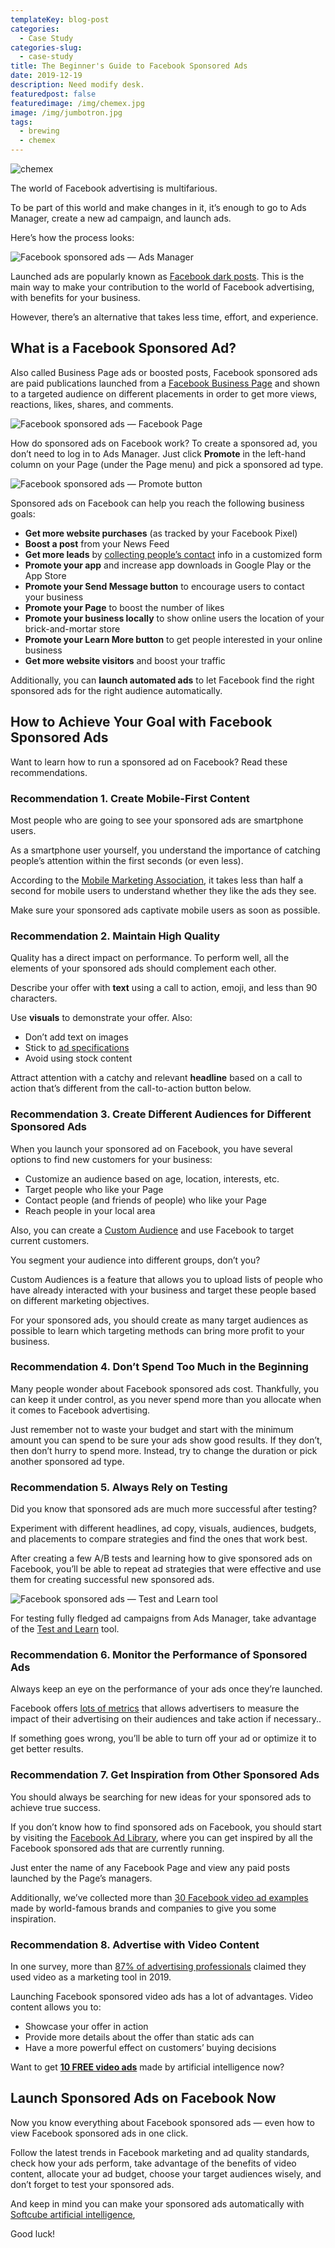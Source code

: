 ```yaml
---
templateKey: blog-post
categories:
  - Case Study
categories-slug:
  - case-study
title: The Beginner's Guide to Facebook Sponsored Ads
date: 2019-12-19
description: Need modify desk.
featuredpost: false
featuredimage: /img/chemex.jpg
image: /img/jumbotron.jpg
tags:
  - brewing
  - chemex
---
```

![chemex](/img/chemex.jpg)

The world of Facebook advertising is multifarious. 

To be part of this world and make changes in it, it’s enough to go to Ads Manager, create a new ad campaign, and launch ads.

Here’s how the process looks:

![Facebook sponsored ads — Ads Manager](/img/facebook-sponsored-ads-ads-manager.jpg)

Launched ads are popularly known as [Facebook dark posts](https://softcube.com/guide-to-dark-posts-on-facebook/). This is the main way to make your contribution to the world of Facebook advertising, with benefits for your business.

However, there’s an alternative that takes less time, effort, and experience.

## What is a Facebook Sponsored Ad?

Also called Business Page ads or boosted posts, Facebook sponsored ads are paid publications launched from a [Facebook Business Page](https://softcube.com/how-to-create-a-facebook-business-page/) and shown to a targeted audience on different placements in order to get more views, reactions, likes, shares, and comments.

![Facebook sponsored ads — Facebook Page](/img/facebook-sponsored-ads-facebook-page.jpg)

How do sponsored ads on Facebook work? To create a sponsored ad, you don’t need to log in to Ads Manager. Just click **Promote** in the left-hand column on your Page (under the Page menu) and pick a sponsored ad type.

![Facebook sponsored ads — Promote button](/img/facebook-sponsored-ads-promote-button.jpg)

Sponsored ads on Facebook can help you reach the following business goals:

- **Get more website purchases** (as tracked by your Facebook Pixel)
- **Boost a post** from your News Feed
- **Get more leads** by [collecting people’s contact](https://softcube.com/how-to-create-facebook-lead-generation-ads/) info in a customized form
- **Promote your app** and increase app downloads in Google Play or the App Store
- **Promote your Send Message button** to encourage users to contact your business
- **Promote your Page** to boost the number of likes
- **Promote your business locally** to show online users the location of your brick-and-mortar store 
- **Promote your Learn More button** to get people interested in your online business
- **Get more website visitors** and boost your traffic

Additionally, you can **launch automated ads** to let Facebook find the right sponsored ads for the right audience automatically.

## How to Achieve Your Goal with Facebook Sponsored Ads

Want to learn how to run a sponsored ad on Facebook? Read these recommendations.

### Recommendation 1. Create Mobile-First Content 

Most people who are going to see your sponsored ads are smartphone users. 

As a smartphone user yourself, you understand the importance of catching people’s attention within the first seconds (or even less).

According to the [Mobile Marketing Association](https://www.mmaglobal.com/news/mobile-marketing-association-reveal-brands-need-first-second-strategy), it takes less than half a second for mobile users to understand whether they like the ads they see.

Make sure your sponsored ads captivate mobile users as soon as possible.

### Recommendation 2. Maintain High Quality 

Quality has a direct impact on performance. To perform well, all the elements of your sponsored ads should complement each other.

Describe your offer with **text** using a call to action, emoji, and less than 90 characters.

Use **visuals** to demonstrate your offer. Also:

- Don’t add text on images
- Stick to [ad specifications](https://softcube.com/questions-about-facebook-video-ad-specs/)
- Avoid using stock content

Attract attention with a catchy and relevant **headline** based on a call to action that’s different from the call-to-action button below.

### Recommendation 3. Create Different Audiences for Different Sponsored Ads

When you launch your sponsored ad on Facebook, you have several options to find new customers for your business:

- Customize an audience based on age, location, interests, etc.
- Target people who like your Page
- Contact people (and friends of people) who like your Page
- Reach people in your local area

Also, you can create a [Custom Audience](https://softcube.com/guide-to-facebook-custom-audiences/) and use Facebook to target current customers. 

You segment your audience into different groups, don’t you?

Custom Audiences is a feature that allows you to upload lists of people who have already interacted with your business and target these people based on different marketing objectives.

For your sponsored ads, you should create as many target audiences as possible to learn which targeting methods can bring more profit to your business.

### Recommendation 4. Don’t Spend Too Much in the Beginning

Many people wonder about Facebook sponsored ads cost. Thankfully, you can keep it under control, as you never spend more than you allocate when it comes to Facebook advertising.

Just remember not to waste your budget and start with the minimum amount you can spend to be sure your ads show good results. If they don’t, then don’t hurry to spend more. Instead, try to change the duration or pick another sponsored ad type. 

### Recommendation 5. Always Rely on Testing

Did you know that sponsored ads are much more successful after testing?

Experiment with different headlines, ad copy, visuals, audiences, budgets, and placements to compare strategies and find the ones that work best.

After creating a few A/B tests and learning how to give sponsored ads on Facebook, you’ll be able to repeat ad strategies that were effective and use them for creating successful new sponsored ads.

![Facebook sponsored ads — Test and Learn tool](/img/facebook-sponsored-ads-test-and-learn.jpg)

For testing fully fledged ad campaigns from Ads Manager, take advantage of the [Test and Learn](https://www.facebook.com/test-and-learn/) tool.

### Recommendation 6. Monitor the Performance of Sponsored Ads

Always keep an eye on the performance of your ads once they’re launched. 

Facebook offers [lots of metrics](https://softcube.com/essential-facebook-ad-metrics-you-must-use/) that allows advertisers to measure the impact of their advertising on their audiences and take action if necessary..

If something goes wrong, you’ll be able to turn off your ad or optimize it to get better results.

### Recommendation 7. Get Inspiration from Other Sponsored Ads

You should always be searching for new ideas for your sponsored ads to achieve true success.

If you don’t know how to find sponsored ads on Facebook, you should start by visiting the [Facebook Ad Library](https://www.facebook.com/ads/library/), where you can get inspired by all the Facebook sponsored ads that are currently running.

Just enter the name of any Facebook Page and view any paid posts launched by the Page’s managers.

Additionally, we’ve collected more than [30 Facebook video ad examples](https://softcube.com/best-facebook-video-ad-examples-2019/) made by world-famous brands and companies to give you some inspiration. 

### Recommendation 8. Advertise with Video Content

In one survey, more than [87% of advertising professionals](https://softcube.com/70-video-marketing-statistics-for-2020/) claimed they used video as a marketing tool in 2019.

Launching Facebook sponsored video ads has a lot of advantages. Video content allows you to:

- Showcase your offer in action
- Provide more details about the offer than static ads can
- Have a more powerful effect on customers’ buying decisions

Want to get [**10 FREE video ads**](https://softcube.com/get-ten-ads/) made by artificial intelligence now?

## Launch Sponsored Ads on Facebook Now

Now you know everything about Facebook sponsored ads — even how to view Facebook sponsored ads in one click.

Follow the latest trends in Facebook marketing and ad quality standards, check how your ads perform, take advantage of the benefits of video content, allocate your ad budget, choose your target audiences wisely, and don’t forget to test your sponsored ads.

And keep in mind you can make your sponsored ads automatically with [Softcube artificial intelligence](http://softcube.com),

Good luck!
